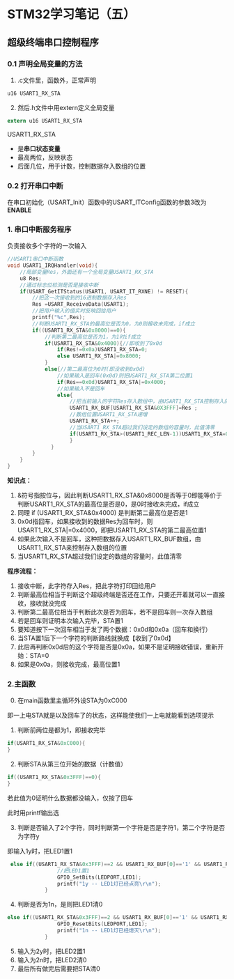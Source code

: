 # STM32学习笔记（五）

## 超级终端串口控制程序

### 0.1  声明全局变量的方法

1.  .c文件里，函数外，正常声明

```C
u16 USART1_RX_STA
```

2. 然后.h文件中用extern定义全局变量

```c
extern u16 USART1_RX_STA
```

USART1_RX_STA

- 是**串口状态变量**
- 最高两位，反映状态
- 后面几位，用于计数，控制数据存入数组的位置



### 0.2  打开串口中断

在串口初始化（USART_Init）函数中的USART_ITConfig函数的参数3改为**ENABLE**



### 1. 串口中断服务程序

负责接收多个字符的一次输入

```c
//USART1串口中断函数
void USART1_IRQHandler(void){ 
	//局部变量Res，外面还有一个全局变量USART1_RX_STA
    u8 Res;
    //通过标志位检测是否是接收中断
	if(USART_GetITStatus(USART1, USART_IT_RXNE) != RESET){	      
        //把这一次接收到的16进制数据存入Res
		Res =USART_ReceiveData(USART1);
        //把用户输入的值实时反映回给用户
		printf("%c",Res); 
        //判断USART1_RX_STA的最高位是否为0，为0则接收未完成，if成立
		if((USART1_RX_STA&0x8000)==0){			
            //判断第二最高位是否为1，为1时if成立
			if(USART1_RX_STA&0x4000){//即收到了0x0d
				if(Res!=0x0a)USART1_RX_STA=0;
				else USART1_RX_STA|=0x8000;	
			}
            else{//第二最高位为0时(即没收到0x0d) 	
                //如果输入是回车(0x0d)则把USART1_RX_STA第二位置1 
				if(Res==0x0d)USART1_RX_STA|=0x4000;
                //如果输入不是回车
				else{
                    //把当前输入的字符Res存入数组中，由USART1_RX_STA控制存入的位置
					USART1_RX_BUF[USART1_RX_STA&0X3FFF]=Res ; 
                    //数组位置USART1_RX_STA递增
					USART1_RX_STA++;	
                    //当USART1_RX_STA超过我们设定的数组的容量时，此值清零
					if(USART1_RX_STA>(USART1_REC_LEN-1))USART1_RX_STA=0; 
				    }		 
			  }
		}   		 
	} 
} 
```

**知识点：**

1. &符号指按位与，因此判断USART1_RX_STA&0x8000是否等于0即能等价于判断USART1_RX_STA的最高位是否是0，是0时接收未完成，if成立
2. 同理 if (USART1_RX_STA&0x4000) 是判断第二最高位是否是1
3. 0x0d指回车，如果接收到的数据Res为回车时，则USART1_RX_STA|=0x4000，即把USART1_RX_STA的第二最高位置1  
4. 如果此次输入不是回车，这种把数据存入USART1_RX_BUF数组，由USART1_RX_STA来控制存入数组的位置
5. 当USART1_RX_STA超过我们设定的数组的容量时，此值清零



**程序流程：**

1. 接收中断，此字符存入Res，把此字符打印回给用户
2. 判断最高位相当于判断这个超级终端是否还在工作，只要还开着就可以一直接收，接收就没完成
3. 判断第二最高位相当于判断此次是否为回车，若不是回车则一次存入数组
4. 若是回车则证明本次输入完毕，STA置1
5. 要知道按下一次回车相当于发了两个数据：0x0d和0x0a（回车和换行）
6. 当STA置1后下一个字符的判断路线就换成【收到了0x0d】
7. 此后再判断0x0d后的这个字符是否是0x0a，如果不是证明接收错误，重新开始：STA=0
8. 如果是0x0a，则接收完成，最高位置1



### 2.主函数

0. 在main函数里主循环外设STA为0xC000

即一上电STA就是以及回车了的状态，这样能使我们一上电就能看到选项提示

1. 判断前两位是都为1，即接收完毕

```c
if(USART1_RX_STA&0xC000){ 
}
```

2. 判断STA从第三位开始的数据（计数值）

```c
if((USART1_RX_STA&0x3FFF)==0){
}
```

若此值为0证明什么数据都没输入，仅按了回车

此时用printf输出选

3. 判断是否输入了2个字符，同时判断第一个字符是否是字符1，第二个字符是否为字符y

即输入1y时，把LED1置1

```c
 else if((USART1_RX_STA&0x3FFF)==2 && USART1_RX_BUF[0]=='1' && USART1_RX_BUF[1]=='y'){ 
     			//把LED1置1
				GPIO_SetBits(LEDPORT,LED1); 
				printf("1y -- LED1灯已经点亮\r\n");
			}
```

4. 判断是否为1n，是则把LED1清0

```c
else if((USART1_RX_STA&0x3FFF)==2 && USART1_RX_BUF[0]=='1' && USART1_RX_BUF[1]=='n'){
				GPIO_ResetBits(LEDPORT,LED1); 
				printf("1n -- LED1灯已经熄灭\r\n");
			}
```

5. 输入为2y时，把LED2置1
6. 输入为2n时，把LED2清0
7. 最后所有做完后需要把STA清0

